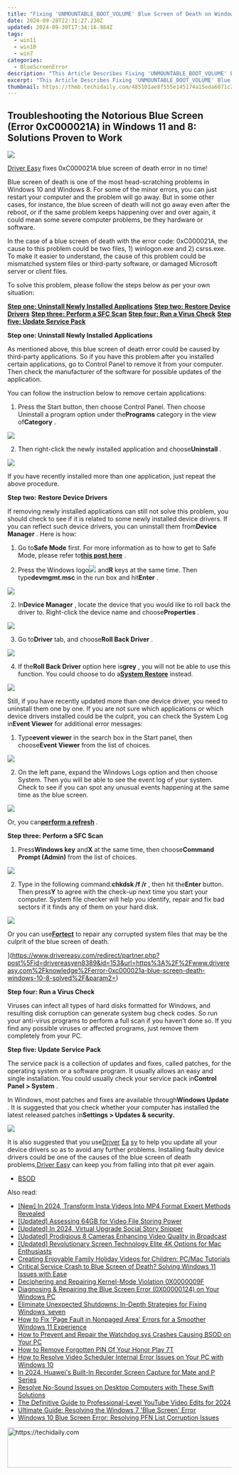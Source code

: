 ```yaml
---
title: "Fixing 'UNMOUNTABLE_BOOT_VOLUME' Blue Screen of Death on Windows 11: Expert Solutions"
date: 2024-09-28T22:31:27.238Z
updated: 2024-09-30T17:34:16.984Z
tags:
  - win11
  - win10
  - win7
categories:
  - BlueScreenError
description: "This Article Describes Fixing 'UNMOUNTABLE_BOOT_VOLUME' Blue Screen of Death on Windows 11: Expert Solutions"
excerpt: "This Article Describes Fixing 'UNMOUNTABLE_BOOT_VOLUME' Blue Screen of Death on Windows 11: Expert Solutions"
thumbnail: https://thmb.techidaily.com/485101ae8f555e145174a15eda6071c25617b2b00c96089d339b8e4537366b75.jpg
---
```


## Troubleshooting the Notorious Blue Screen (Error 0xC000021A) in Windows 11 and 8: Solutions Proven to Work

![](https://images.drivereasy.com/wp-content/uploads/2016/12/img_585395abcc09a-600x326.png)

[Driver Easy](https://tools.techidaily.com/drivereasy/download/) fixes 0xC000021A blue screen of death error in no time!

 Blue screen of death is one of the most head-scratching problems in Windows 10 and Windows 8\. For some of the minor errors, you can just restart your computer and the problem will go away. But in some other cases, for instance, the blue screen of death will not go away even after the reboot, or if the same problem keeps happening over and over again, it could mean some severe computer problems, be they hardware or software.

 In the case of a blue screen of death with the error code: 0xC000021A, the cause to this problem could be two files, 1) winlogon.exe and 2) csrss.exe. To make it easier to understand, the cause of this problem could be mismatched system files or third-party software, or damaged Microsoft server or client files.

 To solve this problem, please follow the steps below as per your own situation:

[**Step one: Uninstall Newly Installed Applications**](https://tools.techidaily.com/drivereasy/download/)
[**Step two: Restore Device Drivers**](https://tools.techidaily.com/drivereasy/download/)
[**Step three: Perform a SFC Scan**](https://tools.techidaily.com/drivereasy/download/)
[**Step four: Run a Virus Check**](https://tools.techidaily.com/drivereasy/download/)
[**Step five: Update Service Pack**](https://tools.techidaily.com/drivereasy/download/)

 **Step one: Uninstall Newly Installed Applications**

 As mentioned above, this blue screen of death error could be caused by third-party applications. So if you have this problem after you installed certain applications, go to Control Panel to remove it from your computer. Then check the manufacturer of the software for possible updates of the application.

You can follow the instruction below to remove certain applications:

 1) Press the Start button, then choose Control Panel. Then choose Uninstall a program option under the**Programs** category in the view of**Category** .

![](https://images.drivereasy.com/wp-content/uploads/2016/12/img_5853a6fc3b5aa-600x349.jpg)

 2) Then right-click the newly installed application and choose**Uninstall** .

![](https://images.drivereasy.com/wp-content/uploads/2016/12/img_5853a73679e06.png)

 If you have recently installed more than one application, just repeat the above procedure.

 **Step two:** **Restore Device Drivers**

 If removing newly installed applications can still not solve this problem, you should check to see if it is related to some newly installed device drivers. If you can reflect such device drivers, you can uninstall them from**Device Manager** . Here is how:

 1) Go to**Safe Mode** first. For more information as to how to get to Safe Mode, please refer to[**this post here**](https://tools.techidaily.com/drivereasy/download/) .

 2) Press the Windows logo![](https://images.drivereasy.com/wp-content/uploads/2016/10/img_5816bda07f0c7.png) and**R** keys at the same time. Then type**devmgmt.msc** in the run box and hit**Enter** .

![](https://images.drivereasy.com/wp-content/uploads/2016/10/devmgmt-msc.png)

 2) In**Device Manager** , locate the device that you would like to roll back the driver to. Right-click the device name and choose**Properties** .

![](https://images.drivereasy.com/wp-content/uploads/2016/10/img_5816bdbabd864.jpg)

 3) Go to**Driver** tab, and choose**Roll Back Driver** .

![](https://images.drivereasy.com/wp-content/uploads/2016/10/roll-back-driver.jpg)

 4) If the**Roll Back Driver** option here is**grey** , you will not be able to use this function. You could choose to do a[**System Restore**](https://tools.techidaily.com/drivereasy/download/) instead.

![](https://images.drivereasy.com/wp-content/uploads/2016/10/system-restore.jpg)

 Still, if you have recently updated more than one device driver, you need to uninstall them one by one. If you are not sure which applications or which device drivers installed could be the culprit, you can check the System Log in**Event Viewer** for additional error messages:

 1) Type**event viewer** in the search box in the Start panel, then choose**Event Viewer** from the list of choices.

![](https://images.drivereasy.com/wp-content/uploads/2016/12/img_5853b1f4d3bf9.jpg)

 2) On the left pane, expand the Windows Logs option and then choose System. Then you will be able to see the event log of your system. Check to see if you can spot any unusual events happening at the same time as the blue screen.

![](https://images.drivereasy.com/wp-content/uploads/2016/12/img_5853b260e5d11-600x416.jpg)
  
 Or, you can[**perform a refresh**](https://tools.techidaily.com/drivereasy/download/) .

 **Step three:** **Perform a SFC Scan**

 1) Press**Windows key** and**X** at the same time, then choose**Command Prompt (Admin)** from the list of choices.

![](https://images.drivereasy.com/wp-content/uploads/2016/12/img_5853af56c2ced.png)

 2) Type in the following command:**chkdsk /f /r** , then hit the**Enter** button. Then press**Y** to agree with the check-up next time you start your computer. System file checker will help you identify, repair and fix bad sectors if it finds any of them on your hard disk.

![](https://images.drivereasy.com/wp-content/uploads/2016/10/chkdsk-f-r-y.jpg)

 Or you can use[**Fortect**](https://tools.techidaily.com/drivereasy/download/) to repair any corrupted system files that may be the culprit of the blue screen of death.

[](https://images.drivereasy.com/wp-content/uploads/2016/12/fortect-download-now.png) ](https://www.drivereasy.com/redirect/partner.php?post%5Fid=drivereasyen8389&id=153&url=https%3A%2F%2Fwww.drivereasy.com%2Fknowledge%2Ferror-0xc000021a-blue-screen-death-windows-10-8-solved%2F&param2=)

**Step four: Run a Virus Check**

 Viruses can infect all types of hard disks formatted for Windows, and resulting disk corruption can generate system bug check codes. So run your anti-virus programs to perform a full scan if you haven’t done so. If you find any possible viruses or affected programs, just remove them completely from your PC.

 **Step five: Update Service Pack**

 The service pack is a collection of updates and fixes, called patches, for the operating system or a software program. It usually allows an easy and single installation. You could usually check your service pack in**Control Panel > System** .

 In Windows, most patches and fixes are available through**Windows Update** . It is suggested that you check whether your computer has installed the latest released patches in**Settings > Updates & security.**

![](https://images.drivereasy.com/wp-content/uploads/2016/10/settings-updates-security.jpg)

 It is also suggested that you use[Driver](https://tools.techidaily.com/drivereasy/download/) [Ea](https://tools.techidaily.com/drivereasy/download/) [sy](https://tools.techidaily.com/drivereasy/download/) to help you update all your device drivers so as to avoid any further problems. Installing faulty device drivers could be one of the causes of the blue screen of death problems,[Driver Easy](https://tools.techidaily.com/drivereasy/download/) can keep you from falling into that pit ever again.

* [BSOD](https://tools.techidaily.com/drivereasy/download/)

<ins class="adsbygoogle"
     style="display:block"
     data-ad-format="autorelaxed"
     data-ad-client="ca-pub-7571918770474297"
     data-ad-slot="1223367746"></ins>

<ins class="adsbygoogle"
     style="display:block"
     data-ad-client="ca-pub-7571918770474297"
     data-ad-slot="8358498916"
     data-ad-format="auto"
     data-full-width-responsive="true"></ins>

<span class="atpl-alsoreadstyle">Also read:</span>
<div><ul>
<li><a href="https://instagram-video-files.techidaily.com/new-in-2024-transform-insta-videos-into-mp4-format-expert-methods-revealed/"><u>[New] In 2024, Transform Insta Videos Into MP4 Format Expert Methods Revealed</u></a></li>
<li><a href="https://fox-access.techidaily.com/updated-assessing-64gb-for-video-file-storing-power/"><u>[Updated] Assessing 64GB for Video File Storing Power</u></a></li>
<li><a href="https://facebook-videos.techidaily.com/updated-in-2024-virtual-upgrade-social-story-snipper/"><u>[Updated] In 2024, Virtual Upgrade Social Story Snipper</u></a></li>
<li><a href="https://fox-glue.techidaily.com/updated-prodigious-8-cameras-enhancing-video-quality-in-broadcast/"><u>[Updated] Prodigious 8 Cameras Enhancing Video Quality in Broadcast</u></a></li>
<li><a href="https://extra-approaches.techidaily.com/updated-revolutionary-screen-technology-elite-4k-options-for-mac-enthusiasts/"><u>[Updated] Revolutionary Screen Technology Elite 4K Options for Mac Enthusiasts</u></a></li>
<li><a href="https://discover-great.techidaily.com/creating-enjoyable-family-holiday-videos-for-children-pcmac-tutorials/"><u>Creating Enjoyable Family Holiday Videos for Children: PC/Mac Tutorials</u></a></li>
<li><a href="https://blue-screen-error.techidaily.com/critical-service-crash-to-blue-screen-of-death-solving-windows-11-issues-with-ease/"><u>Critical Service Crash to Blue Screen of Death? Solving Windows 11 Issues with Ease</u></a></li>
<li><a href="https://blue-screen-error.techidaily.com/deciphering-and-repairing-kernel-mode-violation-0x0000009f/"><u>Deciphering and Repairing Kernel-Mode Violation 0X0000009F</u></a></li>
<li><a href="https://blue-screen-error.techidaily.com/diagnosing-and-repairing-the-blue-screen-error-0x00000124-on-your-windows-pc/"><u>Diagnosing & Repairing the Blue Screen Error (0X00000124) on Your Windows PC</u></a></li>
<li><a href="https://blue-screen-error.techidaily.com/eliminate-unexpected-shutdowns-in-depth-strategies-for-fixing-windows-seven/"><u>Eliminate Unexpected Shutdowns: In-Depth Strategies for Fixing Windows ˈseven</u></a></li>
<li><a href="https://blue-screen-error.techidaily.com/how-to-fix-page-fault-in-nonpaged-area-errors-for-a-smoother-windows-11-experience/"><u>How to Fix 'Page Fault in Nonpaged Area' Errors for a Smoother Windows 11 Experience</u></a></li>
<li><a href="https://blue-screen-error.techidaily.com/how-to-prevent-and-repair-the-watchdogsys-crashes-causing-bsod-on-your-pc/"><u>How to Prevent and Repair the Watchdog.sys Crashes Causing BSOD on Your PC</u></a></li>
<li><a href="https://unlock-android.techidaily.com/how-to-remove-forgotten-pin-of-your-honor-play-7t-by-drfone-android/"><u>How to Remove Forgotten PIN Of Your Honor Play 7T</u></a></li>
<li><a href="https://blue-screen-error.techidaily.com/how-to-resolve-video-scheduler-internal-error-issues-on-your-pc-with-windows-10/"><u>How to Resolve Video Scheduler Internal Error Issues on Your PC with Windows 10</u></a></li>
<li><a href="https://visual-screen-recording.techidaily.com/in-2024-huaweis-built-in-recorder-screen-capture-for-mate-and-p-series/"><u>In 2024, Huawei's Built-In Recorder Screen Capture for Mate and P Series</u></a></li>
<li><a href="https://sound-issues.techidaily.com/resolve-no-sound-issues-on-desktop-computers-with-these-swift-solutions/"><u>Resolve No-Sound Issues on Desktop Computers with These Swift Solutions</u></a></li>
<li><a href="https://facebook-video-share.techidaily.com/the-definitive-guide-to-professional-level-youtube-video-edits-for-2024/"><u>The Definitive Guide to Professional-Level YouTube Video Edits for 2024</u></a></li>
<li><a href="https://blue-screen-error.techidaily.com/ultimate-guide-resolving-the-windows-7-blue-screen-error/"><u>Ultimate Guide: Resolving the Windows 7 'Blue Screen' Error</u></a></li>
<li><a href="https://blue-screen-error.techidaily.com/windows-10-blue-screen-error-resolving-pfn-list-corruption-issues/"><u>Windows 10 Blue Screen Error: Resolving PFN List Corruption Issues</u></a></li>
</ul></div>

<!-- affiliate ads begin -->
<a href="https://aligracehair.sjv.io/c/5597632/1886048/19272" target="_top" id="1886048">
  <img src="//a.impactradius-go.com/display-ad/19272-1886048" border="0" alt="https://techidaily.com" width="728" height="90"/>
</a>
<img height="0" width="0" src="https://aligracehair.sjv.io/i/5597632/1886048/19272" style="position:absolute;visibility:hidden;" border="0" />
<!-- affiliate ads end -->

